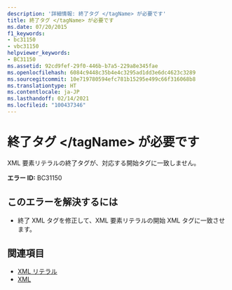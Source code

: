 ```yaml
---
description: '詳細情報: 終了タグ </tagName> が必要です'
title: 終了タグ </tagName> が必要です
ms.date: 07/20/2015
f1_keywords:
- bc31150
- vbc31150
helpviewer_keywords:
- BC31150
ms.assetid: 92cd9fef-29f0-446b-b7a5-229a8e345fae
ms.openlocfilehash: 6084c9448c35b4e4c3295ad1dd3e6dc4623c3289
ms.sourcegitcommit: 10e719780594efc781b15295e499c66f316068b8
ms.translationtype: HT
ms.contentlocale: ja-JP
ms.lasthandoff: 02/14/2021
ms.locfileid: "100437346"
---
```

# <a name="end-tag-tagname-expected"></a>終了タグ \</tagName> が必要です

XML 要素リテラルの終了タグが、対応する開始タグに一致しません。  
  
 **エラー ID:** BC31150  
  
## <a name="to-correct-this-error"></a>このエラーを解決するには  
  
- 終了 XML タグを修正して、XML 要素リテラルの開始 XML タグに一致させます。  
  
## <a name="see-also"></a>関連項目

- [XML リテラル](../language-reference/xml-literals/index.md)
- [XML](../programming-guide/language-features/xml/index.md)
